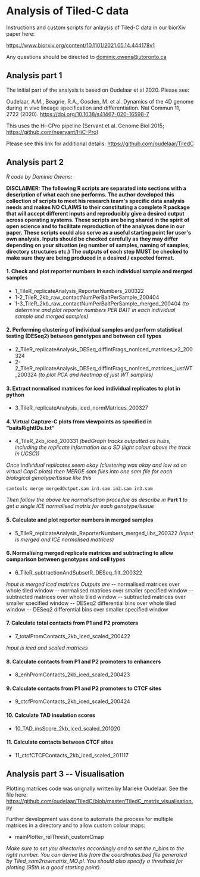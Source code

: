 # Analysis of Tiled-C data
Instructions and custom scripts for anlaysis of Tiled-C data in our biorXiv paper here:

https://www.biorxiv.org/content/10.1101/2021.05.14.444178v1

Any questions should be directed to dominic.owens@utoronto.ca


## Analysis part 1
The initial part of the analysis is based on Oudelaar et al 2020. Please see:

Oudelaar, A.M., Beagrie, R.A., Gosden, M. et al. Dynamics of the 4D genome during in vivo lineage specification and differentiation. Nat Commun 11, 2722 (2020). https://doi.org/10.1038/s41467-020-16598-7

This uses the Hi-CPro pipeline (Servant et al. Genome Biol 2015; https://github.com/nservant/HiC-Pro) 

Please see this link for additional details: https://github.com/oudelaar/TiledC

## Analysis part 2
*R code by Dominic Owens*:

**DISCLAIMER: The following R scripts are separated into sections with a description of what each one performs. The author developed this collection of scripts to meet his research team's specific data analysis needs and makes NO CLAIMS to their constituting a complete R package that will accept different inputs and reproducibly give a desired output across operating systems. These scripts are being shared in the spirit of open science and to facilitate reproduction of the analyses done in our paper. These scripts could also serve as a useful starting point for user's own analysis. Inputs should be checked carefully as they may differ depending on your situation (eg number of samples, naming of samples, directory structures etc.) The outputs of each step MUST be checked to make sure they are being produced in a desired / expected format.**

#### 1. Check and plot reporter numbers in each individual sample and merged samples

 - 1_TileR_replicateAnalysis_ReporterNumbers_200322
 - 1-2_TileR_2kb_raw_contactNumPerBaitPerSample_200404
 - 1-3_TileR_2kb_raw_contactNumPerBaitPerSample_merged_200404 *(to determine and plot reporter numbers PER BAIT in each individual sample and merged samples)*


#### 2. Performing clustering of individual samples and perform statistical testing (DESeq2) between genotypes and between cell types

 - 2_TileR_replicateAnalysis_DESeq_diffIntFrags_nonIced_matrices_v2_200324
 - 2-2_TileR_replicateAnalysis_DESeq_diffIntFrags_nonIced_matrices_justWT_200324
*(to plot PCA and heatmap of just WT samples)*


#### 3. Extract normalised matrices for iced individual replicates to plot in python

 - 3_TileR_replicateAnalysis_iced_normMatrices_200327

#### 4. Virtual Capture-C plots from viewpoints as specified in “baitsRightIDs.txt”

 - 4_TileR_2kb_iced_200331
*(bedGraph tracks outputted as hubs, including the replicate information as a SD (light colour above the track in UCSC))*

*Once individual replicates seem okay (clustering was okay and low sd on virtual CapC plots) then MERGE sam files into one sam file for each biological genotype/tissue like this*

```samtools merge mergedOutput.sam in1.sam in2.sam in3.sam```

*Then follow the above Ice normalisation procedue as describe in* **Part 1** *to get a single ICE normalised matrix for each genotype/tissue*


#### 5. Calculate and plot reporter numbers in merged samples

 - 5_TileR_replicateAnalysis_ReporterNumbers_merged_libs_200322 *(Input is merged and ICE normalised matrices)*


#### 6. Normalising merged replicate matrices and subtracting to allow comparison between genotypes and cell types

 - 6_TileR_subtractionAndSubsetR_DESeq_filt_200322

*Input is merged iced matrices*
*Outputs are*
-- normalised matrices over whole tiled window
-- normalised matrices over smaller specified window
-- subtracted matrices over whole tiled window
-- subtracted matrices over smaller specified window
-- DESeq2 differential bins over whole tiled window
-- DESeq2 differential bins over smaller specified window

#### 7. Calculate total contacts from P1 and P2 promoters 

 - 7_totalPromContacts_2kb_iced_scaled_200422

*Input is iced and scaled matrices*


#### 8. Calculate contacts from P1 and P2 promoters to enhancers

 - 8_enhPromContacts_2kb_iced_scaled_200423


#### 9. Calculate contacts from P1 and P2 promoters to CTCF sites

 - 9_ctcfPromContacts_2kb_iced_scaled_200424


#### 10. Calculate TAD insulation scores

 - 10_TAD_insScore_2kb_iced_scaled_201020

#### 11. Calculate contacts between CTCF sites

 - 11_ctcfCTCFContacts_2kb_iced_scaled_201117




## Analysis part 3 -- Visualisation

Plotting matrices code was orignally written by Marieke Oudelaar. See the file here: https://github.com/oudelaar/TiledC/blob/master/TiledC_matrix_visualisation.py

Further development was done to automate the process for multiple matrices in a directory and to allow custom colour maps:

 - mainPlotter_relThresh_customCmap

*Make sure to set you directories accordingly and to set the n_bins to the right number. You can derive this from the coordinates.bed file generated by Tiled_sam2rawmatrix_MO.pl. You should also specify a threshold for plotting (95th is a good starting point).*

